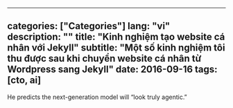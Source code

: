  ---
 categories: ["Categories"]
 lang: "vi"
 description: ""
 title:  "Kinh nghiệm tạo website cá nhân với Jekyll"
 subtitle: "Một số kinh nghiệm tôi thu được sau khi chuyển website cá nhân từ Wordpress sang Jekyll"
 date:   2016-09-16
 tags: [cto, ai]
 ---
He predicts the next-generation model will “look truly agentic.”
